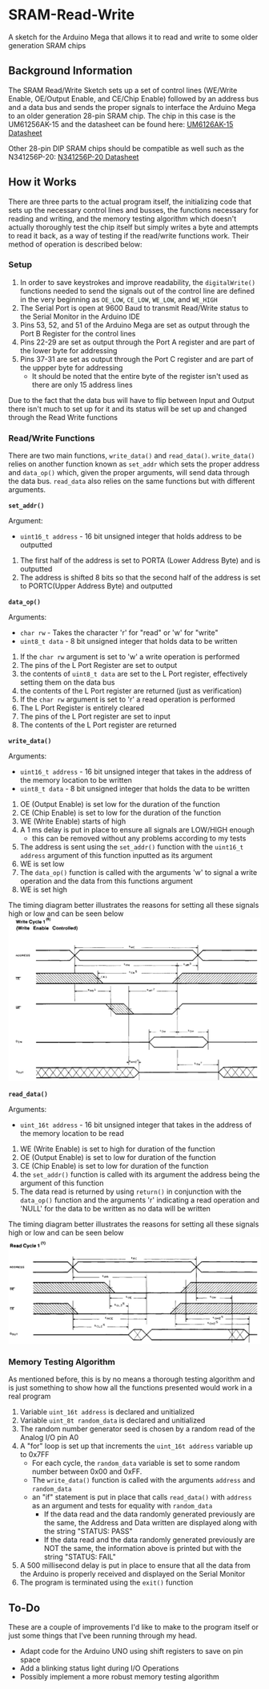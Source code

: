 # SRAM-Read-Write
A sketch for the Arduino Mega that allows it to read and write to some older generation SRAM chips

## Background Information
The SRAM Read/Write Sketch sets up a set of control lines (WE/Write Enable, OE/Output Enable, and CE/Chip Enable) followed by
an address bus and a data bus and sends the proper signals to interface the Arduino Mega to an older generation 
28-pin SRAM chip. The chip in this case is the UM61256AK-15 and the datasheet can be found here: 
[UM6126AK-15 Datasheet](http://www.citylan.it/wiki/images/e/ec/Um61256a.pdf)

Other 28-pin DIP SRAM chips should be compatible as well such as the N341256P-20: 
[N341256P-20 Datasheet](http://pdf1.alldatasheet.com/datasheet-pdf/view/123453/ETC1/N341256P-20.html)

## How it Works
There are three parts to the actual program itself, the initializing code that sets up the necessary control lines and busses,
the functions necessary for reading and writing, and the memory testing algorithm which doesn't actually thoroughly test the 
chip itself but simply writes a byte and attempts to read it back, as a way of testing if the read/write functions work.
Their method of operation is described below:

### Setup
1. In order to save keystrokes and improve readability, the `digitalWrite()` functions needed to 
send the signals out of the control line are defined in the very beginning as `OE_LOW`, `CE_LOW`, `WE_LOW`, and `WE_HIGH`
2. The Serial Port is open at 9600 Baud to transmit Read/Write status to the Serial Monitor in the Arduino IDE
3. Pins 53, 52, and 51 of the Arduino Mega are set as output through the Port B Register for the control lines
4. Pins 22-29 are set as output through the Port A register and are part of the lower byte for addressing
5. Pins 37-31 are set as output through the Port C register and are part of the uppper byte for addressing
   * It should be noted that the entire byte of the register isn't used as there are only 15 address lines

Due to the fact that the data bus will have to flip between Input and Output there isn't much to set up for it and its status
will be set up and changed through the Read Write functions

### Read/Write Functions

There are two main functions, `write_data()` and `read_data()`. `write_data()` relies on another function known as `set_addr`
which sets the proper address and `data_op()` which, given the proper arguments, will send data through the data bus.
`read_data` also relies on the same functions but with different arguments. 

__`set_addr()`__

Argument: 
* `uint16_t address` - 16 bit unsigned integer that holds address to be outputted

1. The first half of the address is set to PORTA (Lower Address Byte) and is outputted
2. The address is shifted 8 bits so that the second half of the address is set to PORTC(Upper Address Byte) and outputted 

__`data_op()`__

Arguments: 
* `char rw` - Takes the character 'r' for "read" or 'w' for "write" 
* `uint8_t data` - 8 bit unsigned integer that holds data to be written

1. If the `char rw` argument is set to 'w' a write operation is performed
  1. The pins of the L Port Register are set to output
  2. the contents of `uint8_t data` are set to the L Port register, effectively setting them on the data bus
  3. the contents of the L Port register are returned (just as verification)
2. If the `char rw` argument is set to 'r' a read operation is performed
  1. The L Port Register is entirely cleared
  2. The pins of the L Port register are set to input
  3. The contents of the L Port register are returned 
  
 __`write_data()`__
 
 Arguments:
 * `uint16_t address` - 16 bit unsigned integer that takes in the address of the memory location to be written
 * `uint8_t data` - 8 bit unsigned integer that holds the data to be written
 
 1. OE (Output Enable) is set low for the duration of the function
 2. CE (Chip Enable) is set to low for the duration of the function
 3. WE (Write Enable) starts of high
 4. A 1 ms delay is put in place to ensure all signals are LOW/HIGH enough
      * this can be removed without any problems according to my tests
 5. The address is sent using the `set_addr()` function with the `uint16_t address` argument of this function inputted as
 its argument
 6. WE is set low
 7. The `data_op()` function is called with the arguments 'w' to signal a write operation and the data from this functions
 argument
 8. WE is set high 
 
 The timing diagram better illustrates the reasons for setting all these signals high or low and can be seen below
 ![Write Timing Diagram](https://raw.githubusercontent.com/johnzl-777/SRAM-Read-Write/master/Timing%20Diagrams/Write%20Cycle%201%20WE%20Controlled.png)
 
 __`read_data()`__
 
 Arguments: 
 * `uint_16t address` - 16 bit unsigned integer that takes in the address of the memory location to be read
 
 1. WE (Write Enable) is set to high for duration of the function
 2. OE (Output Enable) is set to low for duration of the function
 3. CE (Chip Enable) is set to low for duration of the function 
 4. the `set_addr()` function is called with its argument the address being the argument of this function
 5. The data read is returned by using `return()` in conjunction with the `data_op()` function and the arguments 'r' indicating
 a read operation and 'NULL' for the data to be written as no data will be written 
 
 The timing diagram better illustrates the reasons for setting all these signals high or low and can be seen below
 ![Read Timing Diagram](https://raw.githubusercontent.com/johnzl-777/SRAM-Read-Write/master/Timing%20Diagrams/Read%20Cycle%201.png)
 
 ### Memory Testing Algorithm
 
 As mentioned before, this is by no means a thorough testing algorithm and is just something to show how all the functions
 presented would work in a real program
 
 1. Variable `uint_16t address` is declared and unitialized
 2. Variable `uint_8t random_data` is declared and unitialized
 3. The random number generator seed is chosen by a random read of the Analog I/O pin A0
 4. A "for" loop is set up that increments the `uint_16t address` variable up to 0x7FF 
     * For each cycle, the `random_data` variable is set to some random number between 0x00 and 0xFF.
     * The `write_data()` function is called with the arguments `address` and `random_data` 
     * an "if" statement is put in place that calls `read_data()` with `address` as an argument and tests for equality with `random_data`
        * If the data read and the data randomly generated previously are the same, the Address and Data written are displayed along with the string "STATUS: PASS"
        * If the data read and the data randomly generated previously are NOT the same, the information above is printed but with the string "STATUS: FAIL"
 5. A 500 millisecond delay is put in place to ensure that all the data from the Arduino is properly received and displayed on the Serial Monitor
 6. The program is terminated using the `exit()` function 
 
 ## To-Do
 These are a couple of improvements I'd like to make to the program itself or just some things that I've been running
 through my head.
 
 * Adapt code for the Arduino UNO using shift registers to save on pin space
 * Add a blinking status light during I/O Operations
 * Possibly implement a more robust memory testing algorithm
 
 

 









